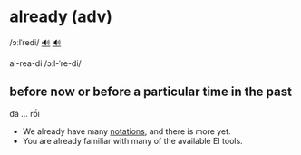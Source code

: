 # already (adv)

/ɔːlˈredi/ [🔊](https://www.oxfordlearnersdictionaries.com/media/english/uk_pron/a/alr/alrea/already__gb_1.mp3) [🔊](https://www.oxfordlearnersdictionaries.com/media/english/us_pron/a/alr/alrea/already__us_3.mp3)

al-rea-di /ɔːl-ˈre-di/

## before now or before a particular time in the past

đã ... rồi

- We already have many [notations](../n/notation-n.md#a-system-of-signs-or-symbols-used-to-represent-information-especially-in-mathematics-science-or-music-ký-hiệu), and there is more yet.
- You are already familiar with many of the available EI tools.
